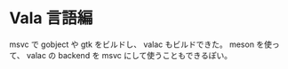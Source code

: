 # Vala 言語編

msvc で gobject や gtk をビルドし、
valac もビルドできた。
meson を使って、 valac の backend を msvc にして使うこともできるぽい。
